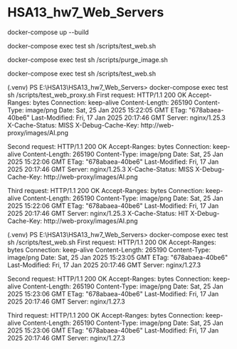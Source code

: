 # HSA13_hw7_Web_Servers

docker-compose up --build

docker-compose exec test sh /scripts/test_web.sh


docker-compose exec test sh /scripts/purge_image.sh


docker-compose exec test sh /scripts/test_web.sh


(.venv) PS E:\HSA13\HSA13_hw7_Web_Servers> docker-compose exec test sh /scripts/test_web_proxy.sh
First request:
HTTP/1.1 200 OK
Accept-Ranges: bytes
Connection: keep-alive
Content-Length: 265190
Content-Type: image/png
Date: Sat, 25 Jan 2025 15:22:05 GMT
ETag: "678abaea-40be6"
Last-Modified: Fri, 17 Jan 2025 20:17:46 GMT
Server: nginx/1.25.3
X-Cache-Status: MISS
X-Debug-Cache-Key: http://web-proxy/images/AI.png


Second request:
HTTP/1.1 200 OK
Accept-Ranges: bytes
Connection: keep-alive
Content-Length: 265190
Content-Type: image/png
Date: Sat, 25 Jan 2025 15:22:06 GMT
ETag: "678abaea-40be6"
Last-Modified: Fri, 17 Jan 2025 20:17:46 GMT
Server: nginx/1.25.3
X-Cache-Status: MISS
X-Debug-Cache-Key: http://web-proxy/images/AI.png


Third request:
HTTP/1.1 200 OK
Accept-Ranges: bytes
Connection: keep-alive
Content-Length: 265190
Content-Type: image/png
Date: Sat, 25 Jan 2025 15:22:06 GMT
ETag: "678abaea-40be6"
Last-Modified: Fri, 17 Jan 2025 20:17:46 GMT
Server: nginx/1.25.3
X-Cache-Status: HIT
X-Debug-Cache-Key: http://web-proxy/images/AI.png

(.venv) PS E:\HSA13\HSA13_hw7_Web_Servers> docker-compose exec test sh /scripts/test_web.sh
First request:
HTTP/1.1 200 OK
Accept-Ranges: bytes
Connection: keep-alive
Content-Length: 265190
Content-Type: image/png
Date: Sat, 25 Jan 2025 15:23:05 GMT
ETag: "678abaea-40be6"
Last-Modified: Fri, 17 Jan 2025 20:17:46 GMT
Server: nginx/1.27.3


Second request:
HTTP/1.1 200 OK
Accept-Ranges: bytes
Connection: keep-alive
Content-Length: 265190
Content-Type: image/png
Date: Sat, 25 Jan 2025 15:23:06 GMT
ETag: "678abaea-40be6"
Last-Modified: Fri, 17 Jan 2025 20:17:46 GMT
Server: nginx/1.27.3


Third request:
HTTP/1.1 200 OK
Accept-Ranges: bytes
Connection: keep-alive
Content-Length: 265190
Content-Type: image/png
Date: Sat, 25 Jan 2025 15:23:06 GMT
ETag: "678abaea-40be6"
Last-Modified: Fri, 17 Jan 2025 20:17:46 GMT
Server: nginx/1.27.3



